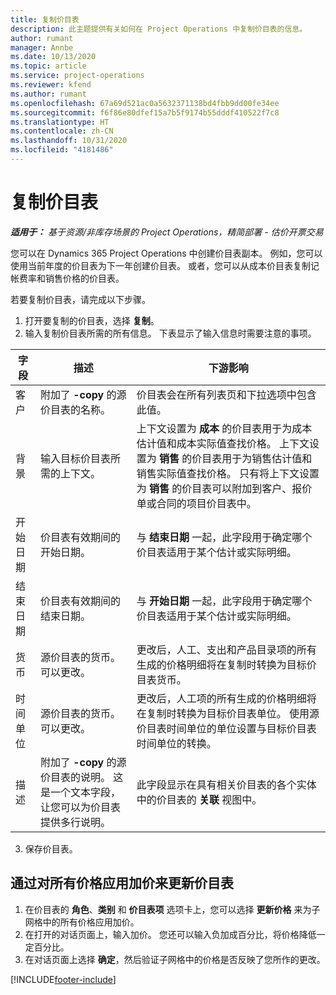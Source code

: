 ```yaml
---
title: 复制价目表
description: 此主题提供有关如何在 Project Operations 中复制价目表的信息。
author: rumant
manager: Annbe
ms.date: 10/13/2020
ms.topic: article
ms.service: project-operations
ms.reviewer: kfend
ms.author: rumant
ms.openlocfilehash: 67a69d521ac0a5632371138bd4fbb9dd00fe34ee
ms.sourcegitcommit: f6f86e80dfef15a7b5f9174b55dddf410522f7c8
ms.translationtype: HT
ms.contentlocale: zh-CN
ms.lasthandoff: 10/31/2020
ms.locfileid: "4181486"
---
```

# <a name="copy-price-lists"></a>复制价目表

_**适用于：** 基于资源/非库存场景的 Project Operations，精简部署 - 估价开票交易_

您可以在 Dynamics 365 Project Operations 中创建价目表副本。 例如，您可以使用当前年度的价目表为下一年创建价目表。  或者，您可以从成本价目表复制记帐费率和销售价格的价目表。 

若要复制价目表，请完成以下步骤。

1. 打开要复制的价目表，选择 **复制**。
2. 输入复制价目表所需的所有信息。 下表显示了输入信息时需要注意的事项。

| 字段 | 描述 | 下游影响 |
| --- | --- | --- |
| 客户 | 附加了 **-copy** 的源价目表的名称。 | 价目表会在所有列表页和下拉选项中包含此值。 |
| 背景 | 输入目标价目表所需的上下文。 | 上下文设置为 **成本** 的价目表用于为成本估计值和成本实际值查找价格。 上下文设置为 **销售** 的价目表用于为销售估计值和销售实际值查找价格。 只有将上下文设置为 **销售** 的价目表可以附加到客户、报价单或合同的项目价目表中。 |
| 开始日期 | 价目表有效期间的开始日期。 | 与 **结束日期** 一起，此字段用于确定哪个价目表适用于某个估计或实际明细。 |
| 结束日期 | 价目表有效期间的结束日期。 | 与 **开始日期** 一起，此字段用于确定哪个价目表适用于某个估计或实际明细。 |
| 货币 | 源价目表的货币。 可以更改。 | 更改后，人工、支出和产品目录项的所有生成的价格明细将在复制时转换为目标价目表货币。 |
| 时间单位 | 源价目表的货币。 可以更改。 | 更改后，人工项的所有生成的价格明细将在复制时转换为目标价目表单位。 使用源价目表时间单位的单位设置与目标价目表时间单位的转换。 |
| 描述 | 附加了 **-copy** 的源价目表的说明。 这是一个文本字段，让您可以为价目表提供多行说明。 | 此字段显示在具有相关价目表的各个实体中的价目表的 **关联** 视图中。 |

3. 保存价目表。 

## <a name="update-a-price-list-by-applying-a-mark-up-to-all-the-prices"></a>通过对所有价格应用加价来更新价目表

1. 在价目表的 **角色**、**类别** 和 **价目表项** 选项卡上，您可以选择 **更新价格** 来为子网格中的所有价格应用加价。 
2. 在打开的对话页面上，输入加价。 您还可以输入负加成百分比，将价格降低一定百分比。 
3. 在对话页面上选择 **确定**，然后验证子网格中的价格是否反映了您所作的更改。


[!INCLUDE[footer-include](../includes/footer-banner.md)]